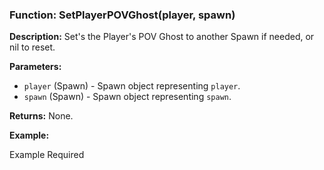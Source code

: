 ### Function: SetPlayerPOVGhost(player, spawn)

**Description:**
Set's the Player's POV Ghost to another Spawn if needed, or nil to reset.

**Parameters:**
- `player` (Spawn) - Spawn object representing `player`.
- `spawn` (Spawn) - Spawn object representing `spawn`.

**Returns:** None.

**Example:**

Example Required
